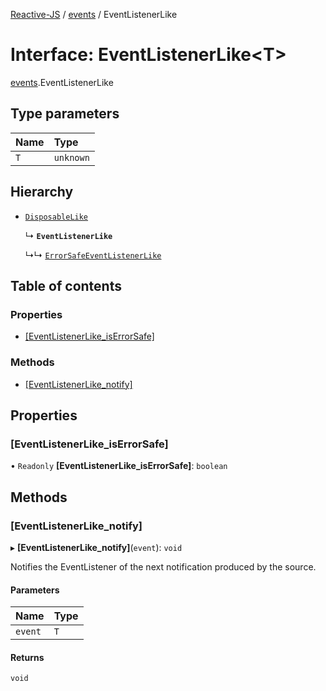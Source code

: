 [Reactive-JS](../README.md) / [events](../modules/events.md) / EventListenerLike

# Interface: EventListenerLike<T\>

[events](../modules/events.md).EventListenerLike

## Type parameters

| Name | Type |
| :------ | :------ |
| `T` | `unknown` |

## Hierarchy

- [`DisposableLike`](utils.DisposableLike.md)

  ↳ **`EventListenerLike`**

  ↳↳ [`ErrorSafeEventListenerLike`](events.ErrorSafeEventListenerLike.md)

## Table of contents

### Properties

- [[EventListenerLike\_isErrorSafe]](events.EventListenerLike.md#[eventlistenerlike_iserrorsafe])

### Methods

- [[EventListenerLike\_notify]](events.EventListenerLike.md#[eventlistenerlike_notify])

## Properties

### [EventListenerLike\_isErrorSafe]

• `Readonly` **[EventListenerLike\_isErrorSafe]**: `boolean`

## Methods

### [EventListenerLike\_notify]

▸ **[EventListenerLike_notify]**(`event`): `void`

Notifies the EventListener of the next notification produced by the source.

#### Parameters

| Name | Type |
| :------ | :------ |
| `event` | `T` |

#### Returns

`void`
